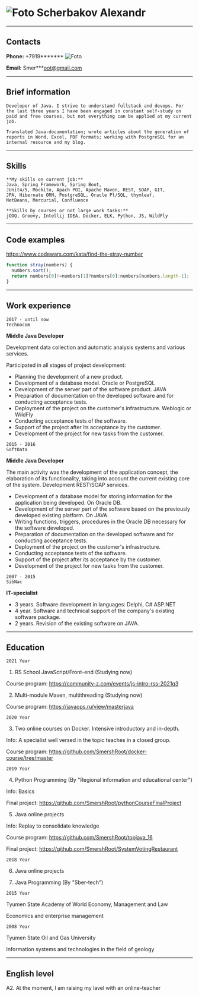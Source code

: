 # ![Foto](https://pp.userapi.com/c629106/v629106066/4e5c/MZlqjF6C-O0.jpg?ava=1) Scherbakov Alexandr
___
## Contacts

**Phone:** +7919******* ![Foto](https://web.whatsapp.com/img/favicon/1x/favicon.png)

**Email:** Smer***oot@gmail.com
___
## Brief information
```code
Developer of Java. I strive to understand fullstack and devops. For the last three years I have been engaged in constant self-study on paid and free courses, but not everything can be applied at my current job.

Translated Java-documentation; wrote articles about the generation of reports in Word, Excel, PDF formats; working with PostgreSQL for an internal resource and my blog.
```
___
## Skills
```code
**My skills on current job:**
Java, Spring Framework, Spring Boot, 
JUnit4/5, Mockito, Apach POI, Apache Maven, REST, SOAP, GIT, 
JPA, Hibernate ORM, PostgreSQL, Oracle Pl/SQL, thymleaf, 
NetBeans, Mercurial, Confluence

**Skills by courses or not large work tasks:**
jOOQ, Groovy, Intellij IDEA, Docker, ELK, Python, JS, WildFly
```
___
## Code examples
https://www.codewars.com/kata/find-the-stray-number
```javascript
function stray(numbers) {
  numbers.sort();
  return numbers[0]!=numbers[1]?numbers[0]:numbers[numbers.length-1];
}
```


___
## Work experience
```code
2017 - until now
Technocom
```
**Middle Java Developer**

Development data collection and automatic analysis systems and various services.

Participated in all stages of project development:

- Planning the development of a new product. 
- Development of a database model. Oracle or PostgreSQL
- Development of the server part of the software product. JAVA
- Preparation of documentation on the developed software and for conducting acceptance tests.
- Deployment of the project on the customer's infrastructure. Weblogic or WildFly
- Conducting acceptance tests of the software.
- Support of the project after its acceptance by the customer.
- Development of the project for new tasks from the customer.

```code
2015 - 2016
SoftData
```
**Middle Java Developer**

The main activity was the development of the application concept, the elaboration of its functionality, taking into account the current existing core of the system. Development REST\SOAP services.

- Development of a database model for storing information for the application being developed. On Oracle DB.
- Development of the server part of the software based on the previously developed existing platform. On JAVA.
- Writing functions, triggers, procedures in the Oracle DB necessary for the software developed.
- Preparation of documentation on the developed software and for conducting acceptance tests.
- Deployment of the project on the customer's infrastructure.
- Conducting acceptance tests of the software.
- Support of the project after its acceptance by the customer.
- Development of the project for new tasks from the customer.

```code
2007 - 2015
SibNac
```
**IT-specialist**

- 3 years. Software development in languages: Delphi, C# ASP.NET
- 4 year. Software and technical support of the company's existing software package.
- 2 years. Revision of the existing software on JAVA.

___
## Education
```code
2021 Year
```
1. RS School JavaScript/Front-end (Studying now)
   
Course program: https://community-z.com/events/js-intro-rss-2021q3

2. Multi-module Maven, multithreading (Studying now)

Course program: https://javaops.ru/view/masterjava
```code
2020 Year
```
3. Two online courses on Docker. Intensive introductory and in-depth.

Info: A specialist well versed in the topic teaches in a closed group.

Course program: https://github.com/SmershRoot/docker-course/tree/master
```code
2019 Year
```
4. Python Programming (By "Regional information and educational center")

Info: Basics

Final project: https://github.com/SmershRoot/pythonCourseFinalProject

5. Java online projects

Info: Replay to consolidate knowledge

Course program: https://github.com/SmershRoot/topjava_16

Final project: https://github.com/SmershRoot/SystemVotingRestaurant

```code
2018 Year
```
6. Java online projects

7. Java Programming (By "Sber-tech")

```code
2015 Year
```
Tyumen State Academy of World Economy, Management and Law

Economics and enterprise management

```code
2008 Year
```
Tyumen State Oil and Gas University

Information systems and technologies in the field of geology

___
## English level
A2. At the moment, I am raising my lavel with an online-teacher